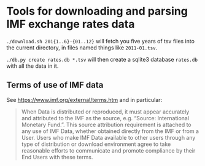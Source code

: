 # Tools for downloading and parsing IMF exchange rates data

`./download.sh 201{1..6}-{01..12}` will fetch you five years of tsv files into
the current directory, in files named things like `2011-01.tsv`.

`./db.py create rates.db *.tsv` will then create a sqlite3 database `rates.db`
with all the data in it.

## Terms of use of IMF data

See https://www.imf.org/external/terms.htm and in particular:

> When Data is distributed or reproduced, it must appear accurately and 
> attributed to the IMF as the source, e.g. “Source: International 
> Monetary Fund.”. This source attribution requirement is attached to 
> any use of IMF Data, whether obtained directly from the IMF or from a 
> User. Users who make IMF Data available to other users through any 
> type of distribution or download environment agree to take reasonable 
> efforts to communicate and promote compliance by their End Users with 
> these terms. 
